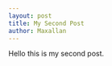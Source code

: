 ```yaml
---
layout: post
title: My Second Post
author: Maxallan
---
```


Hello this is my second post.

<!--![_config.yml]({{ site.baseurl }}/images/config.png)-->

